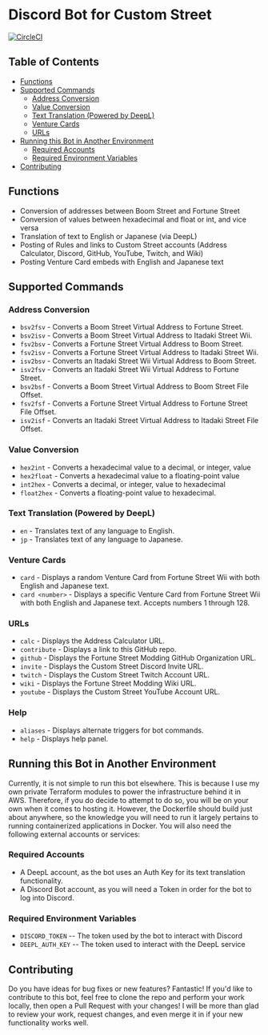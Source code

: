 # Discord Bot for Custom Street
[![CircleCI](https://circleci.com/gh/nikkiwritescode/custom-street-bot/tree/main.svg?style=shield)](https://circleci.com/gh/nikkiwritescode/custom-street-bot/tree/main)
## Table of Contents
* [Functions](#functions)
* [Supported Commands](#supported-commands)
  * [Address Conversion](#address-conversion)
  * [Value Conversion](#value-conversion)
  * [Text Translation (Powered by DeepL)](#text-translation-powered-by-deepl)
  * [Venture Cards](#venture-cards)
  * [URLs](#urls)
* [Running this Bot in Another Environment](#running-this-bot-in-another-environment)
  * [Required Accounts](#required-accounts)
  * [Required Environment Variables](#required-environment-variables)
* [Contributing](#contributing)

## Functions
* Conversion of addresses between Boom Street and Fortune Street
* Conversion of values between hexadecimal and float or int, and vice versa
* Translation of text to English or Japanese (via DeepL)
* Posting of Rules and links to Custom Street accounts (Address Calculator, Discord, GitHub, YouTube, Twitch, and Wiki)
* Posting Venture Card embeds with English and Japanese text

## Supported Commands
### Address Conversion
* `bsv2fsv` - Converts a Boom Street Virtual Address to Fortune Street.
* `bsv2isv` - Converts a Boom Street Virtual Address to Itadaki Street Wii.
* `fsv2bsv` - Converts a Fortune Street Virtual Address to Boom Street.
* `fsv2isv` - Converts a Fortune Street Virtual Address to Itadaki Street Wii.
* `isv2bsv` - Converts an Itadaki Street Wii Virtual Address to Boom Street.
* `isv2fsv` - Converts an Itadaki Street Wii Virtual Address to Fortune Street.
* `bsv2bsf` - Converts a Boom Street Virtual Address to Boom Street File Offset.
* `fsv2fsf` - Converts a Fortune Street Virtual Address to Fortune Street File Offset.
* `isv2isf` - Converts an Itadaki Street Virtual Address to Itadaki Street File Offset.

### Value Conversion
* `hex2int` - Converts a hexadecimal value to a decimal, or integer, value
* `hex2float` - Converts a hexadecimal value to a floating-point value
* `int2hex` - Converts a decimal, or integer, value to hexadecimal
* `float2hex` - Converts a floating-point value to hexadecimal.

### Text Translation (Powered by DeepL)
* `en` - Translates text of any language to English.
* `jp` - Translates text of any language to Japanese.

### Venture Cards
* `card` - Displays a random Venture Card from Fortune Street Wii with both English and Japanese text.
* `card <number>` - Displays a specific Venture Card from Fortune Street Wii with both English and Japanese text. Accepts numbers 1 through 128.

### URLs
* `calc` - Displays the Address Calculator URL.
* `contribute` - Displays a link to this GitHub repo.
* `github` - Displays the Fortune Street Modding GitHub Organization URL.
* `invite` - Displays the Custom Street Discord Invite URL.
* `twitch` - Displays the Custom Street Twitch Account URL.
* `wiki` - Displays the Fortune Street Modding Wiki URL.
* `youtube` - Displays the Custom Street YouTube Account URL.

### Help
* `aliases` - Displays alternate triggers for bot commands.
* `help` - Displays help panel.

## Running this Bot in Another Environment
Currently, it is not simple to run this bot elsewhere. This is because I use my own private Terraform modules to power the infrastructure behind it in AWS. Therefore, if you do decide to attempt to do so, you will be on your own when it comes to hosting it. However, the Dockerfile should build just about anywhere, so the knowledge you will need to run it largely pertains to running containerized applications in Docker. You will also need the following external accounts or services:

### Required Accounts
* A DeepL account, as the bot uses an Auth Key for its text translation functionality.
* A Discord Bot account, as you will need a Token in order for the bot to log into Discord.

### Required Environment Variables
* `DISCORD_TOKEN` -- The token used by the bot to interact with Discord
* `DEEPL_AUTH_KEY` -- The token used to interact with the DeepL service

## Contributing
Do you have ideas for bug fixes or new features? Fantastic! If you'd like to contribute to this bot, feel free to clone the repo and perform your work locally, then open a Pull Request with your changes! I will be more than glad to review your work, request changes, and even merge it in if your new functionality works well.
